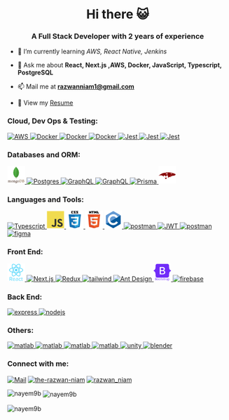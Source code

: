 <h1 align="center">Hi there 😺</h1>
<h3 align="center">A Full Stack Developer with 2 years of experience </h3>

- 🌱 I’m currently learning _AWS, React Native, Jenkins_

- 💬 Ask me about **React, Next.js ,AWS, Docker, JavaScript, Typescript, PostgreSQL**

- 📫 Mail me at **razwanniam1@gmail.com**

- 📄 View my [Resume](https://drive.google.com/file/d/1t0xLrT9RUPP_OCjL_f7T3BKv9gLIHGbl/view?usp=drive_link)

<h3 align="left">Cloud, Dev Ops & Testing:</h3>
<p align='left'>

  <a href="https://www.w3.org/html/" target="_blank" rel="noreferrer">
    <img
      src="https://w7.pngwing.com/pngs/862/624/png-transparent-aws-vector-brand-logos-icon.png"
      alt="AWS"
      width="40"
      height="40" />
  </a>
  <a href="https://www.w3.org/html/" target="_blank" rel="noreferrer">
    <img
      src="https://www.docker.com/wp-content/uploads/2022/03/vertical-logo-monochromatic.png"
      alt="Docker"
      width="40"
      height="40" />
  </a>
  <a href="https://www.w3.org/html/" target="_blank" rel="noreferrer">
    <img
      src="https://upload.wikimedia.org/wikipedia/commons/thumb/3/39/Kubernetes_logo_without_workmark.svg/2109px-Kubernetes_logo_without_workmark.svg.png"
      alt="Docker"
      width="40"
      height="40" />
  </a>
  <a href="https://www.w3.org/html/" target="_blank" rel="noreferrer">
    <img
      src="https://avatars.githubusercontent.com/u/1412239?s=280&v=4"
      alt="Docker"
      width="40"
      height="40" />
  </a>
    <a href="https://www.w3.org/html/" target="_blank" rel="noreferrer">
    <img
      src="https://cdn.freebiesupply.com/logos/large/2x/jest-logo-png-transparent.png"
      alt="Jest"
      width="40"
      height="40" />
  </a>
  </a>
    <a href="https://www.w3.org/html/" target="_blank" rel="noreferrer">
    <img
      src="https://user-images.githubusercontent.com/11247099/145112184-a9ff6727-661c-439d-9ada-963124a281f7.png"
      alt="Jest"
      width="40"
      height="40" />
  </a>
    <a href="https://www.w3.org/html/" target="_blank" rel="noreferrer">
    <img
      src="https://www.logiciels.pro/wp-content/uploads/2021/05/react-testing-library-avis-prix-alternatives-logiciel.webp"
      alt="Jest"
      width="40"
      height="40" />
  </a>
  </p>
  <h3 align="left">Databases and ORM:
</h3>
<a href="https://www.mongodb.com/" target="_blank" rel="noreferrer">
    <img
      src="https://raw.githubusercontent.com/devicons/devicon/master/icons/mongodb/mongodb-original-wordmark.svg"
      alt="mongodb"
      width="40"
      height="40" />
  </a>
<a href="https://www.mongodb.com/" target="_blank" rel="noreferrer">
    <img
      src="https://upload.wikimedia.org/wikipedia/commons/thumb/2/29/Postgresql_elephant.svg/1200px-Postgresql_elephant.svg.png"
      alt="Postgres"
      width="40"
      height="40" />
  </a>
<a href="https://www.mongodb.com/" target="_blank" rel="noreferrer">
    <img
      src="https://upload.wikimedia.org/wikipedia/commons/thumb/1/17/GraphQL_Logo.svg/2048px-GraphQL_Logo.svg.png"
      alt="GraphQL"
      width="40"
      height="40" />
  </a>
<a href="https://www.mongodb.com/" target="_blank" rel="noreferrer">
    <img
      src="https://d2eip9sf3oo6c2.cloudfront.net/tags/images/000/001/299/square_480/supabase-logo-icon_1.png"
      alt="GraphQL"
      width="40"
      height="40" />
  </a>
<a href="https://www.mongodb.com/" target="_blank" rel="noreferrer">
    <img
      src="https://seeklogo.com/images/P/prisma-logo-3805665B69-seeklogo.com.png"
      alt="Prisma"
      width="40"
      height="40" />
  </a>
<a href="https://www.mongodb.com/" target="_blank" rel="noreferrer">
    <img
      src="https://raw.githubusercontent.com/github/explore/80688e429a7d4ef2fca1e82350fe8e3517d3494d/topics/mongoose/mongoose.png"
      alt="Prisma"
      width="40"
      height="40" />
  </a>
<h3 align="left">Languages and Tools:</h3>
<p align='left'>
<a href="https://www.typescriptlang.org/" target="_blank" rel="noreferrer">
    <img
      src="https://upload.wikimedia.org/wikipedia/commons/thumb/4/4c/Typescript_logo_2020.svg/2048px-Typescript_logo_2020.svg.png"
      alt="Typescript"
      width="40"
      height="40" />
  </a>
   <a
    href="https://developer.mozilla.org/en-US/docs/Web/JavaScript"
    target="_blank"
    rel="noreferrer">
    <img
      src="https://raw.githubusercontent.com/devicons/devicon/master/icons/javascript/javascript-original.svg"
      alt="javascript"
      width="40"
      height="40" />
  </a>
    <a href="https://www.w3schools.com/css/" target="_blank" rel="noreferrer">
    <img
      src="https://raw.githubusercontent.com/devicons/devicon/master/icons/css3/css3-original-wordmark.svg"
      alt="css3"
      width="40"
      height="40" />
  </a>
  <a href="https://www.w3.org/html/" target="_blank" rel="noreferrer">
    <img
      src="https://raw.githubusercontent.com/devicons/devicon/master/icons/html5/html5-original-wordmark.svg"
      alt="html5"
      width="40"
      height="40" />
  </a>
    <a href="https://www.cprogramming.com/" target="_blank" rel="noreferrer">
    <img
      src="https://raw.githubusercontent.com/devicons/devicon/master/icons/c/c-original.svg"
      alt="c"
      width="40"
      height="40" />
  </a>
    <a href="https://www.w3.org/html/" target="_blank" rel="noreferrer">
    <img
      src="https://cdn.worldvectorlogo.com/logos/postman.svg"
      alt="postman"
      width="40"
      height="40" />
  </a>
  <a href="https://www.w3.org/html/" target="_blank" rel="noreferrer">
    <img
      src="https://cdn.worldvectorlogo.com/logos/jwt-3.svg"
      alt="JWT"
      width="40"
      height="40" />
  </a>
   <a href="https://www.w3.org/html/" target="_blank" rel="noreferrer">
    <img
      src="https://cdn4.iconfinder.com/data/icons/redis-2/1451/Untitled-2-512.png"
      alt="postman"
      width="40"
      height="40" />
  </a>
  <a href="https://www.figma.com/" target="_blank" rel="noreferrer">
    <img
      src="https://www.vectorlogo.zone/logos/figma/figma-icon.svg"
      alt="figma"
      width="40"
      height="40" />
  </a>
</p>
<h3 align="left">Front End:</h3>
<p align='left'><a href="https://reactjs.org/" target="_blank" rel="noreferrer">
    <img
      src="https://raw.githubusercontent.com/devicons/devicon/master/icons/react/react-original-wordmark.svg"
      alt="react"
      width="40"
      height="40" />
  </a>
    <a href="https://nextjs.org/" target="_blank" rel="noreferrer">
    <img
      src="https://w7.pngwing.com/pngs/87/586/png-transparent-next-js-hd-logo.png"
      alt="Next.js"
      width="40"
      height="40" />
  </a>
    <a href="https://redux.js.org/" target="_blank" rel="noreferrer">
    <img
      src="https://cdn.worldvectorlogo.com/logos/redux.svg"
      alt="Redux"
      width="40"
      height="40" />
  </a>
    <a href="https://tailwindcss.com/" target="_blank" rel="noreferrer">
    <img
      src="https://www.vectorlogo.zone/logos/tailwindcss/tailwindcss-icon.svg"
      alt="tailwind"
      width="40"
      height="40" />
  </a>
    <a href="https://tailwindcss.com/" target="_blank" rel="noreferrer">
    <img
      src="https://seeklogo.com/images/A/ant-design-logo-EAB6B3D5D9-seeklogo.com.png"
      alt="Ant Design"
      width="40"
      height="40" />
  </a>
    <a href="https://getbootstrap.com" target="_blank" rel="noreferrer">
    <img
      src="https://raw.githubusercontent.com/devicons/devicon/master/icons/bootstrap/bootstrap-plain-wordmark.svg"
      alt="bootstrap"
      width="40"
      height="40" />
  </a>
     <a href="https://reactrouter.com/en/main" target="_blank" rel="noreferrer">
    <img
      src="https://www.vectorlogo.zone/logos/firebase/firebase-icon.svg"
      alt="firebase"
      width="40"
      height="40" />
  </a>

  </p>
  
<h3 align="left">Back End:</h3>
<p align='left'>

<a href="https://expressjs.com" target="_blank" rel="noreferrer">
    <img
      src="https://e7.pngegg.com/pngimages/247/558/png-clipart-node-js-javascript-express-js-npm-react-github-angle-text.png"
      alt="express"
      width="40"
      height="40" />
  </a>
  <a href="https://nodejs.org" target="_blank" rel="noreferrer">
    <img
      src="https://upload.wikimedia.org/wikipedia/commons/thumb/d/d9/Node.js_logo.svg/2560px-Node.js_logo.svg.png"
      alt="nodejs"
      width="40"
      height="40" />
  </a>
  
  </p>
  <h3 align="left">Others:</h3>
  <p align='left'>
  <a href="https://www.mathworks.com/" target="_blank" rel="noreferrer">
    <img
      src="https://cdn-icons-png.flaticon.com/512/888/888879.png"
      alt="matlab"
      width="40"
      height="40" />
  </a>
  <a href="https://www.mathworks.com/" target="_blank" rel="noreferrer">
    <img
      src="https://upload.wikimedia.org/wikipedia/commons/2/21/Matlab_Logo.png"
      alt="matlab"
      width="40"
      height="40" />
  </a>
  <a href="https://www.mathworks.com/" target="_blank" rel="noreferrer">
    <img
      src="https://static-00.iconduck.com/assets.00/jira-icon-512x512-z7na7dot.png"
      alt="matlab"
      width="40"
      height="40" />
  </a>
  <a href="https://www.mathworks.com/" target="_blank" rel="noreferrer">
    <img
      src="https://cdn-icons-png.flaticon.com/512/6124/6124991.png"
      alt="matlab"
      width="40"
      height="40" />
  </a>
  <a href="https://unity.com/" target="_blank" rel="noreferrer">
    <img
      src="https://www.vectorlogo.zone/logos/unity3d/unity3d-icon.svg"
      alt="unity"
      width="40"
      height="40" />
  </a>
  <a href="https://www.blender.org/" target="_blank" rel="noreferrer">
    <img
      src="https://download.blender.org/branding/community/blender_community_badge_white.svg"
      alt="blender"
      width="40"
      height="40" />
  </a>
   </p>
<h3 align="left">Connect with me:</h3>
<p align="left">
  <a href="mailto:razwanniam1@gmail.com" target="blank"
    ><img
      align="center"
      src="https://upload.wikimedia.org/wikipedia/commons/thumb/7/7e/Gmail_icon_%282020%29.svg/1024px-Gmail_icon_%282020%29.svg.png"
      alt="Mail"
      height="30"
      width="40"
  /></a>
    <a href="https://www.linkedin.com/in/razwan-niam/" target="blank"
    ><img
      align="center"
      src="https://raw.githubusercontent.com/rahuldkjain/github-profile-readme-generator/master/src/images/icons/Social/linked-in-alt.svg"
      alt="the-razwan-niam"
      height="30"
      width="40"
  /></a>
  <a href="https://twitter.com/razwan_niam" target="blank"
    ><img
      align="center"
      src="https://raw.githubusercontent.com/rahuldkjain/github-profile-readme-generator/master/src/images/icons/Social/twitter.svg"
      alt="razwan_niam"
      height="30"
      width="40"
  /></a>
</p>

<p>

<img
    align="left"
    src="https://github-readme-stats-sigma-five.vercel.app/api/top-langs?username=nayem9b&show_icons=true&locale=en&layout=compact&theme=highcontrast"
    alt="nayem9b" />

</p>

<p>
  &nbsp;<img
    align="center"
    src="https://github-readme-stats-sigma-five.vercel.app/api?username=nayem9b&show_icons=true&theme=highcontrast"
    alt="nayem9b" />
</p>

<p>
  <img
    align="center"
    src="https://github-readme-streak-stats.herokuapp.com/?user=nayem9b&theme=highcontrast"
    alt="nayem9b" />
</p>
